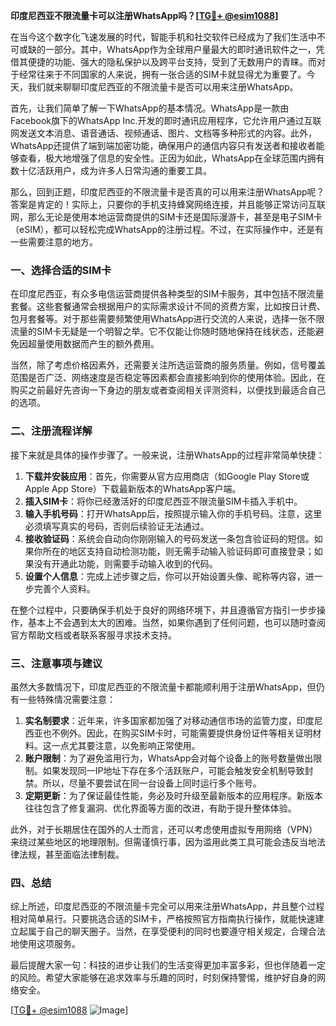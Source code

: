 **印度尼西亚不限流量卡可以注册WhatsApp吗？[[TG💪+ @esim1088](https://t.me/s/esim1088)]**

在当今这个数字化飞速发展的时代，智能手机和社交软件已经成为了我们生活中不可或缺的一部分。其中，WhatsApp作为全球用户量最大的即时通讯软件之一，凭借其便捷的功能、强大的隐私保护以及跨平台支持，受到了无数用户的青睐。而对于经常往来于不同国家的人来说，拥有一张合适的SIM卡就显得尤为重要了。今天，我们就来聊聊印度尼西亚的不限流量卡是否可以用来注册WhatsApp。

首先，让我们简单了解一下WhatsApp的基本情况。WhatsApp是一款由Facebook旗下的WhatsApp Inc.开发的即时通讯应用程序，它允许用户通过互联网发送文本消息、语音通话、视频通话、图片、文档等多种形式的内容。此外，WhatsApp还提供了端到端加密功能，确保用户的通信内容只有发送者和接收者能够查看，极大地增强了信息的安全性。正因为如此，WhatsApp在全球范围内拥有数十亿活跃用户，成为许多人日常沟通的重要工具。

那么，回到正题，印度尼西亚的不限流量卡是否真的可以用来注册WhatsApp呢？答案是肯定的！实际上，只要你的手机支持蜂窝网络连接，并且能够正常访问互联网，那么无论是使用本地运营商提供的SIM卡还是国际漫游卡，甚至是电子SIM卡（eSIM），都可以轻松完成WhatsApp的注册过程。不过，在实际操作中，还是有一些需要注意的地方。

### 一、选择合适的SIM卡

在印度尼西亚，有众多电信运营商提供各种类型的SIM卡服务，其中包括不限流量套餐。这些套餐通常会根据用户的实际需求设计不同的资费方案，比如按日计费、包月套餐等。对于那些需要频繁使用WhatsApp进行交流的人来说，选择一张不限流量的SIM卡无疑是一个明智之举。它不仅能让你随时随地保持在线状态，还能避免因超量使用数据而产生的额外费用。

当然，除了考虑价格因素外，还需要关注所选运营商的服务质量。例如，信号覆盖范围是否广泛、网络速度是否稳定等因素都会直接影响到你的使用体验。因此，在购买之前最好先咨询一下身边的朋友或者查阅相关评测资料，以便找到最适合自己的选项。

### 二、注册流程详解

接下来就是具体的操作步骤了。一般来说，注册WhatsApp的过程非常简单快捷：

1. **下载并安装应用**：首先，你需要从官方应用商店（如Google Play Store或Apple App Store）下载最新版本的WhatsApp客户端。
2. **插入SIM卡**：将你已经激活好的印度尼西亚不限流量SIM卡插入手机中。
3. **输入手机号码**：打开WhatsApp后，按照提示输入你的手机号码。注意，这里必须填写真实的号码，否则后续验证无法通过。
4. **接收验证码**：系统会自动向你刚刚输入的号码发送一条包含验证码的短信。如果你所在的地区支持自动检测功能，则无需手动输入验证码即可直接登录；如果没有开通此功能，则需要手动输入收到的代码。
5. **设置个人信息**：完成上述步骤之后，你可以开始设置头像、昵称等内容，进一步完善个人资料。

在整个过程中，只要确保手机处于良好的网络环境下，并且遵循官方指引一步步操作，基本上不会遇到太大的困难。当然，如果你遇到了任何问题，也可以随时查阅官方帮助文档或者联系客服寻求技术支持。

### 三、注意事项与建议

虽然大多数情况下，印度尼西亚的不限流量卡都能顺利用于注册WhatsApp，但仍有一些特殊情况需要注意：

1. **实名制要求**：近年来，许多国家都加强了对移动通信市场的监管力度，印度尼西亚也不例外。因此，在购买SIM卡时，可能需要提供身份证件等相关证明材料。这一点尤其要注意，以免影响正常使用。
2. **账户限制**：为了避免滥用行为，WhatsApp会对每个设备上的账号数量做出限制。如果发现同一IP地址下存在多个活跃账户，可能会触发安全机制导致封禁。所以，尽量不要尝试在同一台设备上同时运行多个账号。
3. **定期更新**：为了保证最佳性能，务必及时升级至最新版本的应用程序。新版本往往包含了修复漏洞、优化界面等方面的改进，有助于提升整体体验。

此外，对于长期居住在国外的人士而言，还可以考虑使用虚拟专用网络（VPN）来绕过某些地区的地理限制。但需谨慎行事，因为滥用此类工具可能会违反当地法律法规，甚至面临法律制裁。

### 四、总结

综上所述，印度尼西亚的不限流量卡完全可以用来注册WhatsApp，并且整个过程相对简单易行。只要挑选合适的SIM卡，严格按照官方指南执行操作，就能快速建立起属于自己的聊天圈子。当然，在享受便利的同时也要遵守相关规定，合理合法地使用这项服务。

最后提醒大家一句：科技的进步让我们的生活变得更加丰富多彩，但也伴随着一定的风险。希望大家能够在追求效率与乐趣的同时，时刻保持警惕，维护好自身的网络安全。

[[TG💪+ @esim1088](https://t.me/s/esim1088) ![Image](https://i.postimg.cc/4NQfJmqS/Snipaste-2025-05-13-00-14-12.png)]